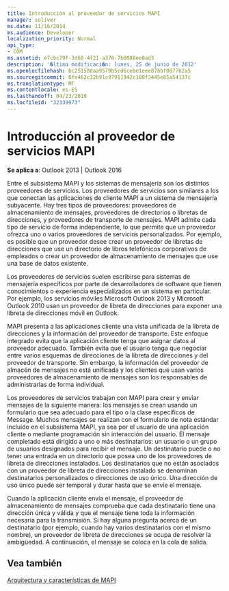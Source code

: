 ```yaml
---
title: Introducción al proveedor de servicios MAPI
manager: soliver
ms.date: 11/16/2014
ms.audience: Developer
localization_priority: Normal
api_type:
- COM
ms.assetid: e7cbc79f-3d60-4f21-a378-7b0088ee8ad3
description: '�ltima modificaci�n: lunes, 25 de junio de 2012'
ms.openlocfilehash: bc25158daa9579b5cd6cebe1eee878bf087762a5
ms.sourcegitcommit: 8fe462c32b91c87911942c188f3445e85a54137c
ms.translationtype: MT
ms.contentlocale: es-ES
ms.lasthandoff: 04/23/2019
ms.locfileid: "32339973"
---
```

# <a name="mapi-service-provider-overview"></a>Introducción al proveedor de servicios MAPI

  
  
**Se aplica a**: Outlook 2013 | Outlook 2016 
  
Entre el subsistema MAPI y los sistemas de mensajería son los distintos proveedores de servicios. Los proveedores de servicios son similares a los que conectan las aplicaciones de cliente MAPI a un sistema de mensajería subyacente. Hay tres tipos de proveedores: proveedores de almacenamiento de mensajes, proveedores de directorios o libretas de direcciones, y proveedores de transporte de mensajes. MAPI admite cada tipo de servicio de forma independiente, lo que permite que un proveedor ofrezca uno o varios proveedores de servicios personalizados. Por ejemplo, es posible que un proveedor desee crear un proveedor de libretas de direcciones que use un directorio de libros telefónicos corporativos de empleados o crear un proveedor de almacenamiento de mensajes que use una base de datos existente.
  
Los proveedores de servicios suelen escribirse para sistemas de mensajería específicos por parte de desarrolladores de software que tienen conocimientos o experiencia especializados en un sistema en particular. Por ejemplo, los servicios móviles Microsoft Outlook 2013 y Microsoft Outlook 2010 usan un proveedor de libreta de direcciones para exponer una libreta de direcciones móvil en Outlook. 
  
MAPI presenta a las aplicaciones cliente una vista unificada de la libreta de direcciones y la información del proveedor de transporte. Este enfoque integrado evita que la aplicación cliente tenga que asignar datos al proveedor adecuado. También evita que el usuario tenga que negociar entre varios esquemas de direcciones de la libreta de direcciones y del proveedor de transporte. Sin embargo, la información del proveedor de almacén de mensajes no está unificada y los clientes que usan varios proveedores de almacenamiento de mensajes son los responsables de administrarlas de forma individual.
  
Los proveedores de servicios trabajan con MAPI para crear y enviar mensajes de la siguiente manera: los mensajes se crean usando un formulario que sea adecuado para el tipo o la clase específicos de Message. Muchos mensajes se realizan con el formulario de nota estándar incluido en el subsistema MAPI, ya sea por el usuario de una aplicación cliente o mediante programación sin interacción del usuario. El mensaje completado está dirigido a uno o más destinatarios: un usuario o un grupo de usuarios designados para recibir el mensaje. Un destinatario puede o no tener una entrada en un directorio que posea uno de los proveedores de libreta de direcciones instalados. Los destinatarios que no están asociados con un proveedor de libreta de direcciones instalado se denominan destinatarios personalizados o direcciones de uso único. Una dirección de uso único puede ser temporal y durar hasta que se envíe el mensaje. 
  
Cuando la aplicación cliente envía el mensaje, el proveedor de almacenamiento de mensajes comprueba que cada destinatario tiene una dirección única y válida y que el mensaje tiene toda la información necesaria para la transmisión. Si hay alguna pregunta acerca de un destinatario (por ejemplo, cuando hay varios destinatarios con el mismo nombre), un proveedor de libreta de direcciones se ocupa de resolver la ambigüedad. A continuación, el mensaje se coloca en la cola de salida. 
  
## <a name="see-also"></a>Vea también



[Arquitectura y características de MAPI](mapi-features-and-architecture.md)

